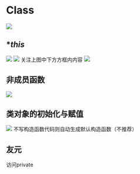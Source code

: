 # Class
<a href="https://sm.ms/image/km4ritThpCElfL8" target="_blank"><img src="https://s2.loli.net/2024/10/11/km4ritThpCElfL8.jpg" /></a>
## **this*
<a href="https://sm.ms/image/UlCjS6pxn5fPuaw" target="_blank"><img src="https://s2.loli.net/2024/10/11/UlCjS6pxn5fPuaw.jpg" /></a>
<a href="https://sm.ms/image/HughzNeiYBb9oVA" target="_blank"><img src="https://s2.loli.net/2024/10/11/HughzNeiYBb9oVA.jpg" /></a>
关注上图中下方方框内内容
<a href="https://sm.ms/image/f7oQqFAjJtGBHiZ" target="_blank"><img src="https://s2.loli.net/2024/10/11/f7oQqFAjJtGBHiZ.jpg" /></a>
## 非成员函数
<a href="https://sm.ms/image/bv3ktfxeUwlgTcB" target="_blank"><img src="https://s2.loli.net/2024/10/15/bv3ktfxeUwlgTcB.jpg" /></a>
## 类对象的初始化与赋值
<a href="https://sm.ms/image/iTm5CJPNR6Ipwzk" target="_blank"><img src="https://s2.loli.net/2024/10/15/iTm5CJPNR6Ipwzk.jpg" /></a>
不写构造函数代码则自动生成默认构造函数（不推荐）
## 友元
访问private
